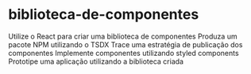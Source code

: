 # biblioteca-de-componentes
Utilize o React para criar uma biblioteca de componentes Produza um pacote NPM utilizando o TSDX Trace uma estratégia de publicação dos componentes Implemente componentes utilizando styled components Prototipe uma aplicação utilizando a biblioteca criada

